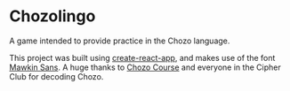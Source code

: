 # Chozolingo
A game intended to provide practice in the Chozo language.

This project was built using [create-react-app](https://github.com/facebook/create-react-app), and makes use of the font [Mawkin Sans](https://github.com/raffitz/mawkin-sans). A huge thanks to [Chozo Course](https://twitter.com/ChozoCourse) and everyone in the Cipher Club for decoding Chozo.